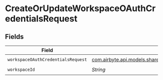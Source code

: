 # CreateOrUpdateWorkspaceOAuthCredentialsRequest


## Fields

| Field                                                                                                                     | Type                                                                                                                      | Required                                                                                                                  | Description                                                                                                               |
| ------------------------------------------------------------------------------------------------------------------------- | ------------------------------------------------------------------------------------------------------------------------- | ------------------------------------------------------------------------------------------------------------------------- | ------------------------------------------------------------------------------------------------------------------------- |
| `workspaceOAuthCredentialsRequest`                                                                                        | [com.airbyte.api.models.shared.WorkspaceOAuthCredentialsRequest](../../models/shared/WorkspaceOAuthCredentialsRequest.md) | :heavy_check_mark:                                                                                                        | N/A                                                                                                                       |
| `workspaceId`                                                                                                             | *String*                                                                                                                  | :heavy_check_mark:                                                                                                        | N/A                                                                                                                       |